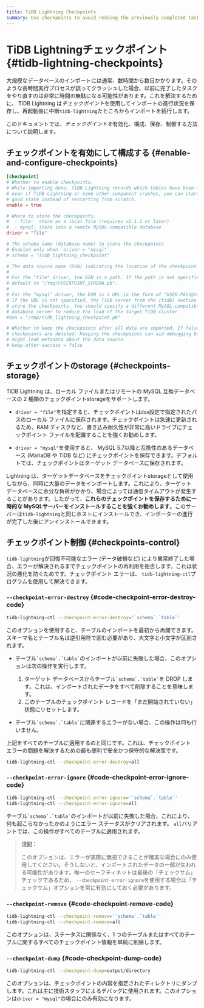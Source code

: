 ```yaml
---
title: TiDB Lightning Checkpoints
summary: Use checkpoints to avoid redoing the previously completed tasks before the crash.
---
```


# TiDB Lightningチェックポイント {#tidb-lightning-checkpoints}

大規模なデータベースのインポートには通常、数時間から数日かかります。そのような長時間実行プロセスが誤ってクラッシュした場合、以前に完了したタスクをやり直すのは非常に時間の無駄になる可能性があります。これを解決するために、 TiDB Lightning は*チェックポイント*を使用してインポートの進行状況を保存し、再起動後に中断`tidb-lightning`たところからインポートを続行します。

このドキュメントでは、*チェックポイントを*有効化、構成、保存、制御する方法について説明します。

## チェックポイントを有効にして構成する {#enable-and-configure-checkpoints}

```toml
[checkpoint]
# Whether to enable checkpoints.
# While importing data, TiDB Lightning records which tables have been imported, so
# even if TiDB Lightning or some other component crashes, you can start from a known
# good state instead of restarting from scratch.
enable = true

# Where to store the checkpoints.
#  - file:  store as a local file (requires v2.1.1 or later)
#  - mysql: store into a remote MySQL-compatible database
driver = "file"

# The schema name (database name) to store the checkpoints
# Enabled only when `driver = "mysql"`.
# schema = "tidb_lightning_checkpoint"

# The data source name (DSN) indicating the location of the checkpoint storage.
#
# For the "file" driver, the DSN is a path. If the path is not specified, Lightning would
# default to "/tmp/CHECKPOINT_SCHEMA.pb".
#
# For the "mysql" driver, the DSN is a URL in the form of "USER:PASS@tcp(HOST:PORT)/".
# If the URL is not specified, the TiDB server from the [tidb] section is used to
# store the checkpoints. You should specify a different MySQL-compatible
# database server to reduce the load of the target TiDB cluster.
#dsn = "/tmp/tidb_lightning_checkpoint.pb"

# Whether to keep the checkpoints after all data are imported. If false, the
# checkpoints are deleted. Keeping the checkpoints can aid debugging but
# might leak metadata about the data source.
# keep-after-success = false
```

## チェックポイントのstorage {#checkpoints-storage}

TiDB Lightning は、ローカル ファイルまたはリモートの MySQL 互換データベースの 2 種類のチェックポイントstorageをサポートします。

-   `driver = "file"`を指定すると、チェックポイントは`dsn`設定で指定されたパスのローカル ファイルに保存されます。チェックポイントは急速に更新されるため、RAM ディスクなど、書き込み耐久性が非常に高いドライブにチェックポイント ファイルを配置することを強くお勧めします。

-   `driver = "mysql"`を使用すると、 MySQL 5.7以降と互換性のあるデータベース (MariaDB や TiDB など) にチェックポイントを保存できます。デフォルトでは、チェックポイントはターゲット データベースに保存されます。

Lightning は、ターゲットデータベースをチェックポイントstorageとして使用しながら、同時に大量のデータをインポートします。これにより、ターゲット データベースに余分な負荷がかかり、場合によっては通信タイムアウトが発生することがあります。したがって、**これらのチェックポイントを保存するために一時的な MySQLサーバーをインストールすることを強くお勧めします**。このサーバーは`tidb-lightning`と同じホストにインストールでき、インポーターの進行が完了した後にアンインストールできます。

## チェックポイント制御 {#checkpoints-control}

`tidb-lightning`が回復不可能なエラー (データ破損など) により異常終了した場合、エラーが解決されるまでチェックポイントの再利用を拒否します。これは状況の悪化を防ぐためです。チェックポイント エラーは、 `tidb-lightning-ctl`プログラムを使用して解決できます。

### <code>--checkpoint-error-destroy</code> {#code-checkpoint-error-destroy-code}

```sh
tidb-lightning-ctl --checkpoint-error-destroy='`schema`.`table`'
```

このオプションを使用すると、テーブルのインポートを最初から再開できます。スキーマ名とテーブル名は逆引用符で囲む必要があり、大文字と小文字が区別されます。

-   テーブル`` `schema`.`table` ``のインポートが以前に失敗した場合、このオプションは次の操作を実行します。

    1.  ターゲット データベースからテーブル`` `schema`.`table` ``を DROP します。これは、インポートされたデータをすべて削除することを意味します。
    2.  このテーブルのチェックポイント レコードを「まだ開始されていない」状態にリセットします。

-   テーブル`` `schema`.`table` ``に関連するエラーがない場合、この操作は何も行いません。

上記をすべてのテーブルに適用するのと同じです。これは、チェックポイント エラーの問題を解決するための最も便利で安全かつ保守的な解決策です。

```sh
tidb-lightning-ctl --checkpoint-error-destroy=all
```

### <code>--checkpoint-error-ignore</code> {#code-checkpoint-error-ignore-code}

```sh
tidb-lightning-ctl --checkpoint-error-ignore='`schema`.`table`'
tidb-lightning-ctl --checkpoint-error-ignore=all
```

テーブル`` `schema`.`table` ``のインポートが以前に失敗した場合、これにより、何も起こらなかったかのようにエラー ステータスがクリアされます。 `all`バリアントでは、この操作がすべてのテーブルに適用されます。

> **注記：**
>
> このオプションは、エラーが実際に無視できることが確実な場合にのみ使用してください。そうしないと、インポートされたデータの一部が失われる可能性があります。唯一のセーフティネットは最後の「チェックサム」チェックであるため、 `--checkpoint-error-ignore`を使用する場合は「チェックサム」オプションを常に有効にしておく必要があります。

### <code>--checkpoint-remove</code> {#code-checkpoint-remove-code}

```sh
tidb-lightning-ctl --checkpoint-remove='`schema`.`table`'
tidb-lightning-ctl --checkpoint-remove=all
```

このオプションは、ステータスに関係なく、1 つのテーブルまたはすべてのテーブルに関するすべてのチェックポイント情報を単純に削除します。

### <code>--checkpoint-dump</code> {#code-checkpoint-dump-code}

```sh
tidb-lightning-ctl --checkpoint-dump=output/directory
```

このオプションは、チェックポイントの内容を指定されたディレクトリにダンプします。これは主に技術スタッフによるデバッグに使用されます。このオプションは`driver = "mysql"`の場合にのみ有効になります。
